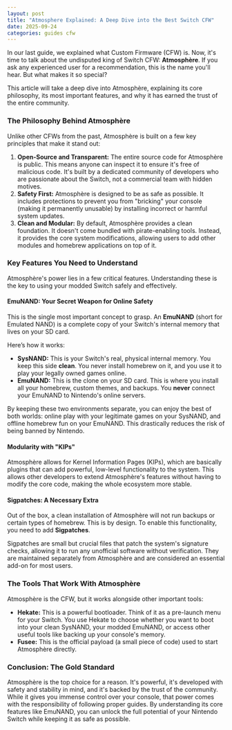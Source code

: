 ```yaml
---
layout: post
title: "Atmosphere Explained: A Deep Dive into the Best Switch CFW"
date: 2025-09-24
categories: guides cfw
---
```


In our last guide, we explained what Custom Firmware (CFW) is. Now, it's time to talk about the undisputed king of Switch CFW: **Atmosphère**. If you ask any experienced user for a recommendation, this is the name you'll hear. But what makes it so special?

This article will take a deep dive into Atmosphère, explaining its core philosophy, its most important features, and why it has earned the trust of the entire community.

### The Philosophy Behind Atmosphère

Unlike other CFWs from the past, Atmosphère is built on a few key principles that make it stand out:

1.  **Open-Source and Transparent:** The entire source code for Atmosphère is public. This means anyone can inspect it to ensure it's free of malicious code. It's built by a dedicated community of developers who are passionate about the Switch, not a commercial team with hidden motives.
2.  **Safety First:** Atmosphère is designed to be as safe as possible. It includes protections to prevent you from "bricking" your console (making it permanently unusable) by installing incorrect or harmful system updates.
3.  **Clean and Modular:** By default, Atmosphère provides a clean foundation. It doesn't come bundled with pirate-enabling tools. Instead, it provides the core system modifications, allowing users to add other modules and homebrew applications on top of it.

### Key Features You Need to Understand

Atmosphère's power lies in a few critical features. Understanding these is the key to using your modded Switch safely and effectively.

#### EmuNAND: Your Secret Weapon for Online Safety

This is the single most important concept to grasp. An **EmuNAND** (short for Emulated NAND) is a complete copy of your Switch's internal memory that lives on your SD card.

Here’s how it works:
* **SysNAND:** This is your Switch's real, physical internal memory. You keep this side **clean**. You never install homebrew on it, and you use it to play your legally owned games online.
* **EmuNAND:** This is the clone on your SD card. This is where you install all your homebrew, custom themes, and backups. You **never** connect your EmuNAND to Nintendo's online servers.

By keeping these two environments separate, you can enjoy the best of both worlds: online play with your legitimate games on your SysNAND, and offline homebrew fun on your EmuNAND. This drastically reduces the risk of being banned by Nintendo.

#### Modularity with "KIPs"

Atmosphère allows for Kernel Information Pages (KIPs), which are basically plugins that can add powerful, low-level functionality to the system. This allows other developers to extend Atmosphère's features without having to modify the core code, making the whole ecosystem more stable.

#### Sigpatches: A Necessary Extra

Out of the box, a clean installation of Atmosphère will not run backups or certain types of homebrew. This is by design. To enable this functionality, you need to add **Sigpatches**.

Sigpatches are small but crucial files that patch the system's signature checks, allowing it to run any unofficial software without verification. They are maintained separately from Atmosphère and are considered an essential add-on for most users.

### The Tools That Work With Atmosphère

Atmosphère is the CFW, but it works alongside other important tools:

* **Hekate:** This is a powerful bootloader. Think of it as a pre-launch menu for your Switch. You use Hekate to choose whether you want to boot into your clean SysNAND, your modded EmuNAND, or access other useful tools like backing up your console's memory.
* **Fusee:** This is the official payload (a small piece of code) used to start Atmosphère directly.

### Conclusion: The Gold Standard

Atmosphère is the top choice for a reason. It's powerful, it's developed with safety and stability in mind, and it's backed by the trust of the community. While it gives you immense control over your console, that power comes with the responsibility of following proper guides. By understanding its core features like EmuNAND, you can unlock the full potential of your Nintendo Switch while keeping it as safe as possible.
